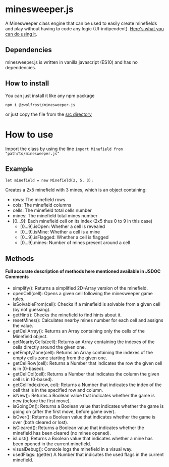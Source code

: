 # minesweeper.js
A Minesweeper class engine that can be used to easily create minefields and play without having to code any logic (UI-indipendent).
[Here's what you can do using it](https://github.com/zWolfrost/JSMinesweeper).

## Dependencies
minesweeper.js is written in vanilla javascript (ES10) and has no dependencies.

## How to install
You can just install it like any npm package

```
npm i @zwolfrost/minesweeper.js
```

or just copy the file from the [src directory](src/minesweeper.js)

# How to use
Import the class by using the line `import Minefield from "path/to/minesweeper.js"`

## Example
```
let minefield = new Minefield(2, 5, 3);
```

Creates a 2x5 minefield with 3 mines, which is an object containing:
 - rows:  The minefield rows
 - cols:  The minefield columns
 - cells: The minefield total cells number
 - mines: The minefield total mines number
 - [0...9]:           Each minefield cell on its index (2x5 thus 0 to 9 in this case)
   - [0...9].isOpen:    Whether a cell is revealed
   - [0...9].isMine:    Whether a cell is a mine
   - [0...9].isFlagged: Whether a cell is flagged
   - [0...9].mines:     Number of mines present around a cell


## Methods
#### Full accurate description of methods here mentioned available in JSDOC Comments

 - simplify(): Returns a simplified 2D-Array version of the minefield.
 - openCell(cell): Opens a given cell following the minesweeper game rules.
 - isSolvableFrom(cell): Checks if a minefield is solvable from a given cell (by not guessing).
 - getHint(): Checks the minefield to find hints about it.
 - resetMines(): Calculates nearby mines number for each cell and assigns the value.
 - getCellArray(): Returns an Array containing only the cells of the Minefield object.
 - getNearbyCells(cell): Returns an Array containing the indexes of the cells directly around the given one.
 - getEmptyZone(cell): Returns an Array containing the indexes of the empty cells zone starting from the given one.
 - getCellRow(cell): Returns a Number that indicates the row the given cell is in (0-based).
 - getCellCol(cell): Returns a Number that indicates the column the given cell is in (0-based).
 - getCellIndex(row, col): Returns a Number that indicates the index of the cell that is in the specified row and column.
 - isNew(): Returns a Boolean value that indicates whether the game is new (before the first move).
 - isGoingOn(): Returns a Boolean value that indicates whether the game is going on (after the first move, before game over).
 - isOver(): Returns a Boolean value that indicates whether the game is over (both cleared or lost).
 - isCleared(): Returns a Boolean value that indicates whether the minefield has been cleared (no mines opened).
 - isLost(): Returns a Boolean value that indicates whether a mine has been opened in the current minefield.
 - visualDebug(): Console logs the minefield in a visual way.
 - usedFlags: (getter) A Number that indicates the used flags in the current minefield.
